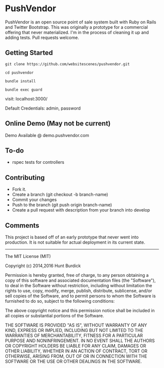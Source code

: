 # PushVendor

PushVendor is an open source point of sale system built with Ruby on Rails and Twitter Bootstrap. This was originally a prototype for a commercial offering that never materialized. I'm in the process of cleaning it up and adding tests. Pull requests welcome.


## Getting Started

```
git clone https://github.com/websitescenes/pushvendor.git
```

```
cd pushvendor
```

```
bundle install
```

```
bundle exec guard
```

visit: localhost:3000/

Default Credentials: admin, password


## Online Demo (May not be current)

Demo Available @ demo.pushvendor.com

## To-do

* rspec tests for controllers

## Contributing

* Fork it.
* Create a branch (git checkout -b branch-name)
* Commit your changes
* Push to the branch (git push origin branch-name)
* Create a pull request with description from your branch into develop


## Comments

This project is based off of an early prototype that never went into production. It is not suitable for actual deployment in its current state.

--------

The MIT License (MIT)

Copyright (c) 2014,2016 Hunt Burdick

Permission is hereby granted, free of charge, to any person obtaining a copy
of this software and associated documentation files (the "Software"), to deal
in the Software without restriction, including without limitation the rights
to use, copy, modify, merge, publish, distribute, sublicense, and/or sell
copies of the Software, and to permit persons to whom the Software is
furnished to do so, subject to the following conditions:

The above copyright notice and this permission notice shall be included in all
copies or substantial portions of the Software.

THE SOFTWARE IS PROVIDED "AS IS", WITHOUT WARRANTY OF ANY KIND, EXPRESS OR
IMPLIED, INCLUDING BUT NOT LIMITED TO THE WARRANTIES OF MERCHANTABILITY,
FITNESS FOR A PARTICULAR PURPOSE AND NONINFRINGEMENT. IN NO EVENT SHALL THE
AUTHORS OR COPYRIGHT HOLDERS BE LIABLE FOR ANY CLAIM, DAMAGES OR OTHER
LIABILITY, WHETHER IN AN ACTION OF CONTRACT, TORT OR OTHERWISE, ARISING FROM,
OUT OF OR IN CONNECTION WITH THE SOFTWARE OR THE USE OR OTHER DEALINGS IN THE
SOFTWARE.
